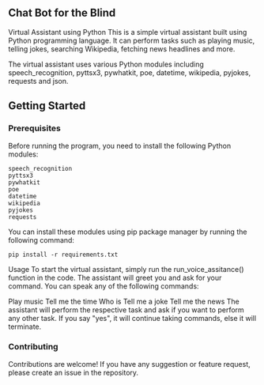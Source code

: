 ## Chat Bot for the Blind

Virtual Assistant using Python
This is a simple virtual assistant built using Python programming language. It can perform tasks such as playing music, telling jokes, searching Wikipedia, fetching news headlines and more.

The virtual assistant uses various Python modules including speech_recognition, pyttsx3, pywhatkit, poe, datetime, wikipedia, pyjokes, requests and json.

## Getting Started
### Prerequisites
Before running the program, you need to install the following Python modules:

```
speech_recognition
pyttsx3
pywhatkit
poe
datetime
wikipedia
pyjokes
requests

```

You can install these modules using pip package manager by running the following command:

```
pip install -r requirements.txt

```

Usage
To start the virtual assistant, simply run the run_voice_assitance() function in the code. The assistant will greet you and ask for your command. You can speak any of the following commands:

Play music
Tell me the time
Who is <person name>
Tell me a joke
Tell me the news
The assistant will perform the respective task and ask if you want to perform any other task. If you say "yes", it will continue taking commands, else it will terminate.

### Contributing
Contributions are welcome! If you have any suggestion or feature request, please create an issue in the repository.
